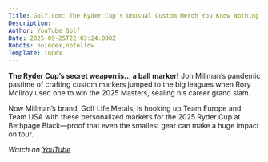 ```yaml
---
Title: Golf.com: The Ryder Cup's Unusual Custom Merch You Know Nothing About
Description: 
Author: YouTube Golf
Date: 2025-09-25T22:03:24.000Z
Robots: noindex,nofollow
Template: index
---
```

<p><strong>The Ryder Cup’s secret weapon is… a ball marker!</strong> Jon Millman’s pandemic pastime of crafting custom markers jumped to the big leagues when Rory McIlroy used one to win the 2025 Masters, sealing his career grand slam.</p>

<p>Now Millman’s brand, Golf Life Metals, is hooking up Team Europe and Team USA with these personalized markers for the 2025 Ryder Cup at Bethpage Black—proof that even the smallest gear can make a huge impact on tour.</p>

<p><em>Watch on <a href="https://www.youtube.com/watch?v=GxtZcnDHGaM" rel="noopener noreferrer">YouTube</a></em></p>


